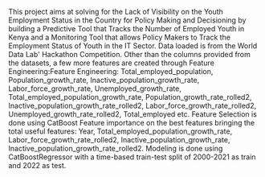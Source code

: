 This project aims at solving for the Lack of Visibility on the Youth Employment Status in the Country for Policy Making and Decisioning by building a Predictive Tool that Tracks the Number of Employed Youth in Kenya and a Monitoring Tool that allows Policy Makers to Track the Employment Status of Youth in the IT Sector.
Data loaded is from the World Data Lab' Hackathon Competition.
Other than the columns provided from the datasets, a few more features are created through Feature Engineering:Feature Engineering: Total_employed_population, Population_growth_rate, Inactive_population_growth_rate, Labor_force_growth_rate, Unemployed_growth_rate, Total_employed_population_growth_rate, Population_growth_rate_rolled2, Inactive_population_growth_rate_rolled2, Labor_force_growth_rate_rolled2, Unemployed_growth_rate_rolled2, Total_employed etc.
Feature Selection is done using CatBoost Feature importance on the best features bringing the total useful features: Year, Total_employed_population_growth_rate, Labor_force_growth_rate_rolled2, Inactive_population_growth_rate, Inactive_population_growth_rate_rolled2.
Modeling is done using CatBoostRegressor with a time-based train-test split of 2000-2021 as train and 2022 as test.
